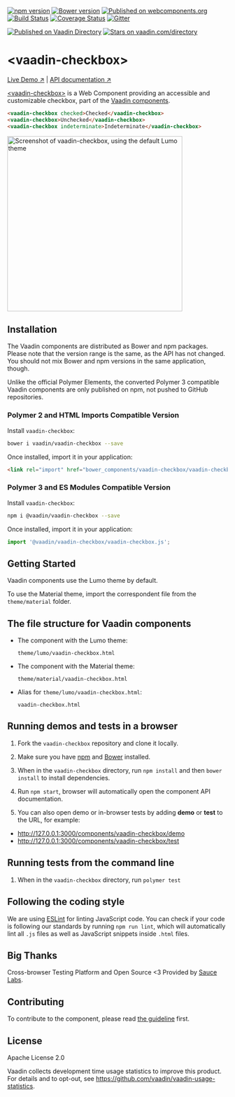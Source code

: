 [![npm version](https://badgen.net/npm/v/@vaadin/vaadin-checkbox)](https://www.npmjs.com/package/@vaadin/vaadin-checkbox)
[![Bower version](https://badgen.net/github/release/vaadin/vaadin-checkbox)](https://github.com/vaadin/vaadin-checkbox/releases)
[![Published on webcomponents.org](https://img.shields.io/badge/webcomponents.org-published-blue.svg)](https://www.webcomponents.org/element/vaadin/vaadin-checkbox)
[![Build Status](https://travis-ci.org/vaadin/vaadin-checkbox.svg?branch=master)](https://travis-ci.org/vaadin/vaadin-checkbox)
[![Coverage Status](https://coveralls.io/repos/github/vaadin/vaadin-checkbox/badge.svg?branch=master)](https://coveralls.io/github/vaadin/vaadin-checkbox?branch=master)
[![Gitter](https://badges.gitter.im/Join%20Chat.svg)](https://gitter.im/vaadin/web-components?utm_source=badge&utm_medium=badge&utm_campaign=pr-badge)

[![Published on Vaadin  Directory](https://img.shields.io/badge/Vaadin%20Directory-published-00b4f0.svg)](https://vaadin.com/directory/component/vaadinvaadin-checkbox)
[![Stars on vaadin.com/directory](https://img.shields.io/vaadin-directory/star/vaadinvaadin-checkbox.svg)](https://vaadin.com/directory/component/vaadinvaadin-checkbox)

# &lt;vaadin-checkbox&gt;

[Live Demo ↗](https://vaadin.com/components/vaadin-checkbox/html-examples)
|
[API documentation ↗](https://vaadin.com/components/vaadin-checkbox/html-api)

[&lt;vaadin-checkbox&gt;](https://vaadin.com/components/vaadin-checkbox) is a Web Component providing an accessible and customizable checkbox, part of the [Vaadin components](https://vaadin.com/components).

<!--
```
<custom-element-demo>
  <template>
    <script src="../webcomponentsjs/webcomponents-lite.js"></script>
    <link rel="import" href="vaadin-checkbox.html">
    <next-code-block></next-code-block>
  </template>
</custom-element-demo>
```
-->
```html
<vaadin-checkbox checked>Checked</vaadin-checkbox>
<vaadin-checkbox>Unchecked</vaadin-checkbox>
<vaadin-checkbox indeterminate>Indeterminate</vaadin-checkbox>
```

[<img src="https://raw.githubusercontent.com/vaadin/vaadin-checkbox/master/screenshot.png" width="400" alt="Screenshot of vaadin-checkbox, using the default Lumo theme">](https://vaadin.com/components/vaadin-checkbox)

## Installation

The Vaadin components are distributed as Bower and npm packages.
Please note that the version range is the same, as the API has not changed.
You should not mix Bower and npm versions in the same application, though.

Unlike the official Polymer Elements, the converted Polymer 3 compatible Vaadin components
are only published on npm, not pushed to GitHub repositories.

### Polymer 2 and HTML Imports Compatible Version

Install `vaadin-checkbox`:

```sh
bower i vaadin/vaadin-checkbox --save
```

Once installed, import it in your application:

```html
<link rel="import" href="bower_components/vaadin-checkbox/vaadin-checkbox.html">
```
### Polymer 3 and ES Modules Compatible Version

Install `vaadin-checkbox`:

```sh
npm i @vaadin/vaadin-checkbox --save
```

Once installed, import it in your application:

```js
import '@vaadin/vaadin-checkbox/vaadin-checkbox.js';
```

## Getting Started

Vaadin components use the Lumo theme by default.

To use the Material theme, import the correspondent file from the `theme/material` folder.

## The file structure for Vaadin components

- The component with the Lumo theme:

  `theme/lumo/vaadin-checkbox.html`

- The component with the Material theme:

  `theme/material/vaadin-checkbox.html`

- Alias for `theme/lumo/vaadin-checkbox.html`:

  `vaadin-checkbox.html`

## Running demos and tests in a browser

1. Fork the `vaadin-checkbox` repository and clone it locally.

1. Make sure you have [npm](https://www.npmjs.com/) and [Bower](https://bower.io) installed.

1. When in the `vaadin-checkbox` directory, run `npm install` and then `bower install` to install dependencies.

1. Run `npm start`, browser will automatically open the component API documentation.

1. You can also open demo or in-browser tests by adding **demo** or **test** to the URL, for example:

  - http://127.0.0.1:3000/components/vaadin-checkbox/demo
  - http://127.0.0.1:3000/components/vaadin-checkbox/test


## Running tests from the command line

1. When in the `vaadin-checkbox` directory, run `polymer test`


## Following the coding style

We are using [ESLint](http://eslint.org/) for linting JavaScript code. You can check if your code is following our standards by running `npm run lint`, which will automatically lint all `.js` files as well as JavaScript snippets inside `.html` files.


## Big Thanks

Cross-browser Testing Platform and Open Source <3 Provided by [Sauce Labs](https://saucelabs.com).


## Contributing

  To contribute to the component, please read [the guideline](https://github.com/vaadin/vaadin-core/blob/master/CONTRIBUTING.md) first.


## License

Apache License 2.0

Vaadin collects development time usage statistics to improve this product. For details and to opt-out, see https://github.com/vaadin/vaadin-usage-statistics.
